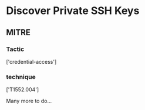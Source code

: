 # Discover Private SSH Keys

## MITRE

### Tactic
['credential-access']

### technique
['T1552.004']

Many more to do...
